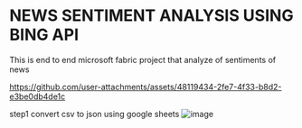 #  NEWS SENTIMENT ANALYSIS USING BING API
This is end to end microsoft fabric project that analyze of sentiments of news

https://github.com/user-attachments/assets/48119434-2fe7-4f33-b8d2-e3be0db4de1c

step1 convert csv to json using google sheets
![image](https://github.com/user-attachments/assets/c1d85b45-19be-4b3f-b206-89fb35dc4334)


